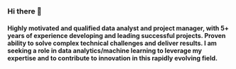 ### Hi there 👋

#### Highly motivated and qualified data analyst and project manager, with 5+ years of experience developing and leading successful projects. Proven ability to solve complex technical challenges and deliver results. I am seeking a role in data analytics/machine learning to leverage my expertise and to contribute to innovation in this rapidly evolving field.

<!--
**zepcerqueira/zepcerqueira** is a ✨ _special_ ✨ repository because its `README.md` (this file) appears on your GitHub profile.

Here are some ideas to get you started:

- 🔭 I’m currently working on ...
- 🌱 I’m currently learning ...
- 👯 I’m looking to collaborate on ...
- 🤔 I’m looking for help with ...
- 💬 Ask me about ...
- 📫 How to reach me: ...
- 😄 Pronouns: ...
- ⚡ Fun fact: ...
-->
